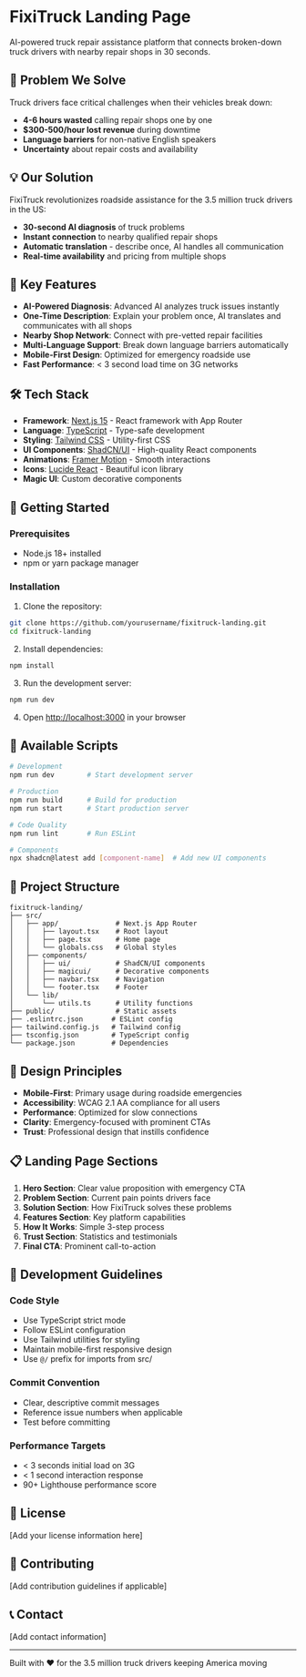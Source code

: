 # FixiTruck Landing Page

AI-powered truck repair assistance platform that connects broken-down truck drivers with nearby repair shops in 30 seconds.

## 🚛 Problem We Solve

Truck drivers face critical challenges when their vehicles break down:
- **4-6 hours wasted** calling repair shops one by one
- **$300-500/hour lost revenue** during downtime
- **Language barriers** for non-native English speakers
- **Uncertainty** about repair costs and availability

## 💡 Our Solution

FixiTruck revolutionizes roadside assistance for the 3.5 million truck drivers in the US:
- **30-second AI diagnosis** of truck problems
- **Instant connection** to nearby qualified repair shops
- **Automatic translation** - describe once, AI handles all communication
- **Real-time availability** and pricing from multiple shops

## 🎯 Key Features

- **AI-Powered Diagnosis**: Advanced AI analyzes truck issues instantly
- **One-Time Description**: Explain your problem once, AI translates and communicates with all shops
- **Nearby Shop Network**: Connect with pre-vetted repair facilities
- **Multi-Language Support**: Break down language barriers automatically
- **Mobile-First Design**: Optimized for emergency roadside use
- **Fast Performance**: < 3 second load time on 3G networks

## 🛠️ Tech Stack

- **Framework**: [Next.js 15](https://nextjs.org/) - React framework with App Router
- **Language**: [TypeScript](https://www.typescriptlang.org/) - Type-safe development
- **Styling**: [Tailwind CSS](https://tailwindcss.com/) - Utility-first CSS
- **UI Components**: [ShadCN/UI](https://ui.shadcn.com/) - High-quality React components
- **Animations**: [Framer Motion](https://www.framer.com/motion/) - Smooth interactions
- **Icons**: [Lucide React](https://lucide.dev/) - Beautiful icon library
- **Magic UI**: Custom decorative components

## 🚀 Getting Started

### Prerequisites

- Node.js 18+ installed
- npm or yarn package manager

### Installation

1. Clone the repository:
```bash
git clone https://github.com/yourusername/fixitruck-landing.git
cd fixitruck-landing
```

2. Install dependencies:
```bash
npm install
```

3. Run the development server:
```bash
npm run dev
```

4. Open [http://localhost:3000](http://localhost:3000) in your browser

## 📝 Available Scripts

```bash
# Development
npm run dev        # Start development server

# Production
npm run build      # Build for production
npm run start      # Start production server

# Code Quality
npm run lint       # Run ESLint

# Components
npx shadcn@latest add [component-name]  # Add new UI components
```

## 📁 Project Structure

```
fixitruck-landing/
├── src/
│   ├── app/              # Next.js App Router
│   │   ├── layout.tsx    # Root layout
│   │   ├── page.tsx      # Home page
│   │   └── globals.css   # Global styles
│   ├── components/
│   │   ├── ui/           # ShadCN/UI components
│   │   ├── magicui/      # Decorative components
│   │   ├── navbar.tsx    # Navigation
│   │   └── footer.tsx    # Footer
│   └── lib/
│       └── utils.ts      # Utility functions
├── public/               # Static assets
├── .eslintrc.json       # ESLint config
├── tailwind.config.js   # Tailwind config
├── tsconfig.json        # TypeScript config
└── package.json         # Dependencies
```

## 🎨 Design Principles

- **Mobile-First**: Primary usage during roadside emergencies
- **Accessibility**: WCAG 2.1 AA compliance for all users
- **Performance**: Optimized for slow connections
- **Clarity**: Emergency-focused with prominent CTAs
- **Trust**: Professional design that instills confidence

## 📋 Landing Page Sections

1. **Hero Section**: Clear value proposition with emergency CTA
2. **Problem Section**: Current pain points drivers face
3. **Solution Section**: How FixiTruck solves these problems
4. **Features Section**: Key platform capabilities
5. **How It Works**: Simple 3-step process
6. **Trust Section**: Statistics and testimonials
7. **Final CTA**: Prominent call-to-action

## 🔧 Development Guidelines

### Code Style
- Use TypeScript strict mode
- Follow ESLint configuration
- Use Tailwind utilities for styling
- Maintain mobile-first responsive design
- Use `@/` prefix for imports from src/

### Commit Convention
- Clear, descriptive commit messages
- Reference issue numbers when applicable
- Test before committing

### Performance Targets
- < 3 seconds initial load on 3G
- < 1 second interaction response
- 90+ Lighthouse performance score

## 📄 License

[Add your license information here]

## 🤝 Contributing

[Add contribution guidelines if applicable]

## 📞 Contact

[Add contact information]

---

Built with ❤️ for the 3.5 million truck drivers keeping America moving
